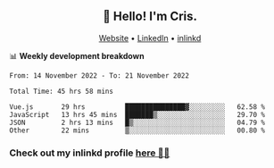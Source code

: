 
<h2 align="center">👋 Hello! I'm Cris.</h2>
<p align="center">
  <a href="https://www.criscunas.dev">Website</a> •
  <a href="https://www.linkedin.com/in/cristophercunas/">LinkedIn</a> •
  <a href="https://www.inlinkd.app">inlinkd</a>
  
</p>


📊 **Weekly development breakdown**
<!--START_SECTION:waka-->

```text
From: 14 November 2022 - To: 21 November 2022

Total Time: 45 hrs 58 mins

Vue.js       29 hrs          ███████████████▓░░░░░░░░░   62.58 %
JavaScript   13 hrs 45 mins  ███████▒░░░░░░░░░░░░░░░░░   29.70 %
JSON         2 hrs 13 mins   █▒░░░░░░░░░░░░░░░░░░░░░░░   04.79 %
Other        22 mins         ▒░░░░░░░░░░░░░░░░░░░░░░░░   00.80 %
```

<!--END_SECTION:waka-->

<div> 
  <h3>Check out my inlinkd profile
  <a href="https://www.inlinkd.app/link/cristophercunas">here 👨‍💻</a>
  </h3>
</div>
